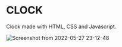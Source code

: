# CLOCK
Clock made with HTML, CSS and Javascript.

![Screenshot from 2022-05-27 23-12-48](https://user-images.githubusercontent.com/64646796/170805812-843223ba-41bd-4850-8f7b-85edaa41484a.png)


